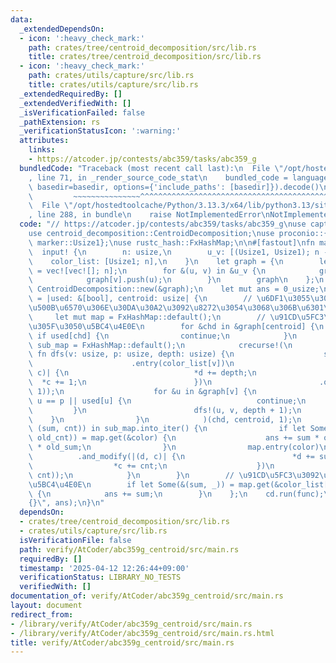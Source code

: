 ```yaml
---
data:
  _extendedDependsOn:
  - icon: ':heavy_check_mark:'
    path: crates/tree/centroid_decomposition/src/lib.rs
    title: crates/tree/centroid_decomposition/src/lib.rs
  - icon: ':heavy_check_mark:'
    path: crates/utils/capture/src/lib.rs
    title: crates/utils/capture/src/lib.rs
  _extendedRequiredBy: []
  _extendedVerifiedWith: []
  _isVerificationFailed: false
  _pathExtension: rs
  _verificationStatusIcon: ':warning:'
  attributes:
    links:
    - https://atcoder.jp/contests/abc359/tasks/abc359_g
  bundledCode: "Traceback (most recent call last):\n  File \"/opt/hostedtoolcache/Python/3.13.3/x64/lib/python3.13/site-packages/onlinejudge_verify/documentation/build.py\"\
    , line 71, in _render_source_code_stat\n    bundled_code = language.bundle(stat.path,\
    \ basedir=basedir, options={'include_paths': [basedir]}).decode()\n          \
    \         ~~~~~~~~~~~~~~~^^^^^^^^^^^^^^^^^^^^^^^^^^^^^^^^^^^^^^^^^^^^^^^^^^^^^^^^^^^^^^^^^^\n\
    \  File \"/opt/hostedtoolcache/Python/3.13.3/x64/lib/python3.13/site-packages/onlinejudge_verify/languages/rust.py\"\
    , line 288, in bundle\n    raise NotImplementedError\nNotImplementedError\n"
  code: "// https://atcoder.jp/contests/abc359/tasks/abc359_g\nuse capture::crecurse;\n\
    use centroid_decomposition::CentroidDecomposition;\nuse proconio::{fastout, input,\
    \ marker::Usize1};\nuse rustc_hash::FxHashMap;\n\n#[fastout]\nfn main() {\n  \
    \  input! {\n        n: usize,\n        u_v: [(Usize1, Usize1); n - 1],\n    \
    \    color_list: [Usize1; n],\n    }\n    let graph = {\n        let mut graph\
    \ = vec![vec![]; n];\n        for &(u, v) in &u_v {\n            graph[u].push(v);\n\
    \            graph[v].push(u);\n        }\n        graph\n    };\n    let cd =\
    \ CentroidDecomposition::new(&graph);\n    let mut ans = 0_usize;\n    let func\
    \ = |used: &[bool], centroid: usize| {\n        // \u6DF1\u3055\u306E\u548C\u3068\
    \u500B\u6570\u306E\u30DA\u30A2\u3092\u8272\u3054\u3068\u306B\u6301\u3064\n   \
    \     let mut map = FxHashMap::default();\n        // \u91CD\u5FC3\u3092\u307E\
    \u305F\u3050\u5BC4\u4E0E\n        for &chd in &graph[centroid] {\n           \
    \ if used[chd] {\n                continue;\n            }\n            let mut\
    \ sub_map = FxHashMap::default();\n            crecurse!(\n                unsafe\
    \ fn dfs(v: usize, p: usize, depth: usize) {\n                    sub_map\n  \
    \                      .entry(color_list[v])\n                        .and_modify(|(d,\
    \ c)| {\n                            *d += depth;\n                          \
    \  *c += 1;\n                        })\n                        .or_insert((depth,\
    \ 1));\n                    for &u in &graph[v] {\n                        if\
    \ u == p || used[u] {\n                            continue;\n               \
    \         }\n                        dfs!(u, v, depth + 1);\n                \
    \    }\n                }\n            )(chd, centroid, 1);\n            for (color,\
    \ (sum, cnt)) in sub_map.into_iter() {\n                if let Some(&(old_sum,\
    \ old_cnt)) = map.get(&color) {\n                    ans += sum * old_cnt + cnt\
    \ * old_sum;\n                }\n                map.entry(color)\n          \
    \          .and_modify(|(d, c)| {\n                        *d += sum;\n      \
    \                  *c += cnt;\n                    })\n                    .or_insert((sum,\
    \ cnt));\n            }\n        }\n        // \u91CD\u5FC3\u3092\u7528\u3044\u308B\
    \u5BC4\u4E0E\n        if let Some(&(sum, _)) = map.get(&color_list[centroid])\
    \ {\n            ans += sum;\n        }\n    };\n    cd.run(func);\n    println!(\"\
    {}\", ans);\n}\n"
  dependsOn:
  - crates/tree/centroid_decomposition/src/lib.rs
  - crates/utils/capture/src/lib.rs
  isVerificationFile: false
  path: verify/AtCoder/abc359g_centroid/src/main.rs
  requiredBy: []
  timestamp: '2025-04-12 12:26:44+09:00'
  verificationStatus: LIBRARY_NO_TESTS
  verifiedWith: []
documentation_of: verify/AtCoder/abc359g_centroid/src/main.rs
layout: document
redirect_from:
- /library/verify/AtCoder/abc359g_centroid/src/main.rs
- /library/verify/AtCoder/abc359g_centroid/src/main.rs.html
title: verify/AtCoder/abc359g_centroid/src/main.rs
---
```

